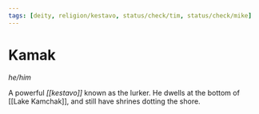 ```yaml
---
tags: [deity, religion/kestavo, status/check/tim, status/check/mike]
---
```

# Kamak
*he/him*

A powerful *[[kestavo]]* known as the lurker. He dwells at the bottom of [[Lake Kamchak]], and still have shrines dotting the shore.

